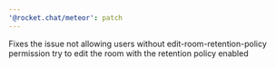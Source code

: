 ```yaml
---
'@rocket.chat/meteor': patch
---
```


Fixes the issue not allowing users without edit-room-retention-policy permission try to edit the room with the retention policy enabled
